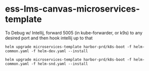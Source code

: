 # ess-lms-canvas-microservices-template

To Debug w/ Intellij, forward 5005 (in kube-forwarder, or k9s) to any desired port and then hook intellij up to that

```
helm upgrade microservices-template harbor-prd/k8s-boot -f helm-common.yaml -f helm-dev.yaml --install
```

```
helm upgrade microservices-template harbor-prd/k8s-boot -f helm-common.yaml -f helm-snd.yaml --install
```